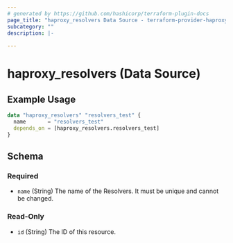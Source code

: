 ```yaml
---
# generated by https://github.com/hashicorp/terraform-plugin-docs
page_title: "haproxy_resolvers Data Source - terraform-provider-haproxy"
subcategory: ""
description: |-
  
---
```


# haproxy_resolvers (Data Source)



## Example Usage

```terraform
data "haproxy_resolvers" "resolvers_test" {
  name       = "resolvers_test"
  depends_on = [haproxy_resolvers.resolvers_test]
}
```

<!-- schema generated by tfplugindocs -->
## Schema

### Required

- `name` (String) The name of the Resolvers. It must be unique and cannot be changed.

### Read-Only

- `id` (String) The ID of this resource.
